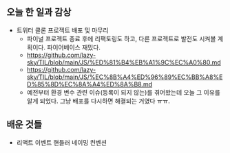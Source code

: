 ## 오늘 한 일과 감상

- 트위터 클론 프로젝트 배포 및 마무리
  - 파이널 프로젝트 종료 후에 리팩토링도 하고, 다른 프로젝트로 발전도 시켜볼 계획이다. 파이어베이스 재밌다.
  - https://github.com/lazy-sky/TIL/blob/main/JS/%ED%81%B4%EB%A1%9C%EC%A0%80.md
  - https://github.com/lazy-sky/TIL/blob/main/JS/%EC%8B%A4%ED%96%89%EC%BB%A8%ED%85%8D%EC%8A%A4%ED%8A%B8.md
  - 예전부터 환경 변수 관련 이슈(등록이 되지 않는)를 겪어왔는데 오늘 그 이유를 알게 되었다. 그냥 배포를 다시하면 해결되는 거였다 ㅠㅠ.

## 배운 것들

- 리액트 이벤트 핸들러 네이밍 컨벤션
